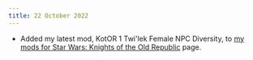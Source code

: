```yaml
---
title: 22 October 2022
---
```


* Added my latest mod, KotOR 1 Twi'lek Female NPC Diversity, to [my mods for Star Wars: Knights of the Old Republic](/projects/kotor1mods) page.